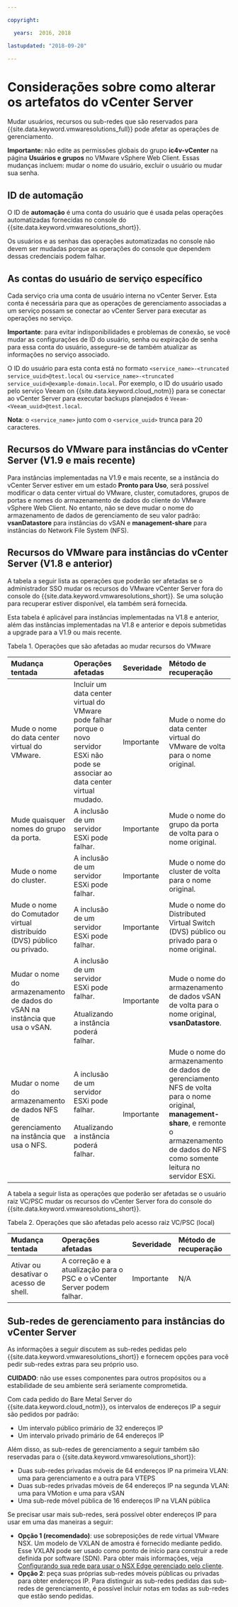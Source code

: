 ```yaml
---

copyright:

  years:  2016, 2018

lastupdated: "2018-09-20"

---
```


# Considerações sobre como alterar os artefatos do vCenter Server

Mudar usuários, recursos ou sub-redes que são reservados para {{site.data.keyword.vmwaresolutions_full}} pode afetar as operações de gerenciamento.

**Importante:** não edite as permissões globais do grupo **ic4v-vCenter** na página **Usuários e grupos** no VMware vSphere Web Client. Essas mudanças incluem: mudar o nome do usuário, excluir o usuário ou mudar sua senha.

## ID de automação

O ID de **automação** é uma conta do usuário que é usada pelas operações automatizadas fornecidas no console do {{site.data.keyword.vmwaresolutions_short}}.

Os usuários e as senhas das operações automatizadas no console não devem ser mudadas porque as operações do console que dependem dessas credenciais podem falhar.

## As contas do usuário de serviço específico

Cada serviço cria uma conta de usuário interna no vCenter Server. Esta conta é necessária para que as operações de gerenciamento associadas a um serviço possam se conectar ao vCenter Server para executar as operações no serviço.

**Importante**: para evitar indisponibilidades e problemas de conexão, se você mudar as configurações de ID do usuário, senha ou expiração de senha para essa conta do usuário, assegure-se de também atualizar as informações no serviço associado.

O ID do usuário para esta conta está no formato `<service_name>-<truncated service_uuid>@test.local` ou `<service_name>-<truncated service_uuid>@example-domain.local`. Por exemplo, o ID do usuário usado pelo serviço Veeam on {{site.data.keyword.cloud_notm}} para se conectar ao vCenter Server para executar backups planejados é `Veeam-<Veeam_uuid>@test.local`.

**Nota**: o `<service_name>` junto com o `<service_uuid>` trunca para 20 caracteres.

## Recursos do VMware para instâncias do vCenter Server (V1.9 e mais recente)

Para instâncias implementadas na V1.9 e mais recente, se a instância do vCenter Server estiver em um estado **Pronto para Uso**, será possível modificar o data center virtual do VMware, cluster, comutadores, grupos de portas e nomes do armazenamento de dados do cliente do VMware vSphere Web Client. No entanto, não se deve mudar o nome do armazenamento de dados de gerenciamento de seu valor padrão: **vsanDatastore** para instâncias do vSAN e **management-share** para instâncias do Network File System (NFS).

## Recursos do VMware para instâncias do vCenter Server (V1.8 e anterior)

A tabela a seguir lista as operações que poderão ser afetadas se o administrador SSO mudar os recursos do VMware vCenter Server fora do console do {{site.data.keyword.vmwaresolutions_short}}. Se uma solução para recuperar estiver disponível, ela também será fornecida.

Esta tabela é aplicável para instâncias implementadas na V1.8 e anterior, além das instâncias implementadas na V1.8 e anterior e depois submetidas a upgrade para a V1.9 ou mais recente.

Tabela 1. Operações que são afetadas ao mudar recursos do VMware

| Mudança tentada  | Operações afetadas  | Severidade  | Método de recuperação  |
|:------------- |:------------- |:--------------|:--------------|
| Mude o nome do data center virtual do VMware. | Incluir um data center virtual do VMware pode falhar porque o novo servidor ESXi não pode se associar ao data center virtual mudado. | Importante | Mude o nome do data center virtual do VMware de volta para o nome original. |
| Mude quaisquer nomes do grupo da porta.    | A inclusão de um servidor ESXi pode falhar. | Importante | Mude o nome do grupo da porta de volta para o nome original. |
| Mude o nome do cluster. | A inclusão de um servidor ESXi pode falhar. | Importante | Mude o nome do cluster de volta para o nome original.
| Mude o nome do Comutador virtual distribuído (DVS) público ou privado. | A inclusão de um servidor ESXi pode falhar. | Importante | Mude o nome do Distributed Virtual Switch (DVS) público ou privado para o nome original.
| Mudar o nome do armazenamento de dados do vSAN na instância que usa o vSAN. | A inclusão de um servidor ESXi pode falhar.<br><br>Atualizando a instância poderá falhar. | Importante | Mude o nome do armazenamento de dados vSAN de volta para o nome original, **vsanDatastore**.
| Mudar o nome do armazenamento de dados NFS de gerenciamento na instância que usa o NFS. | A inclusão de um servidor ESXi pode falhar.<br><br>Atualizando a instância poderá falhar. | Importante | Mude o nome do armazenamento de dados de gerenciamento NFS de volta para o nome original, **management-share**, e remonte o armazenamento de dados do NFS como somente leitura no servidor ESXi.

A tabela a seguir lista as operações que poderão ser afetadas se o usuário raiz VC/PSC mudar os recursos do vCenter Server fora do console do {{site.data.keyword.vmwaresolutions_short}}.

Tabela 2. Operações que são afetadas pelo acesso raiz VC/PSC (local)

| Mudança tentada  | Operações afetadas  | Severidade  | Método de recuperação  |
|:------------- |:------------- |:--------------|:--------------|
| Ativar ou desativar o acesso de shell.    | A correção e a atualização para o PSC e o vCenter Server podem falhar.    | Importante    | N/A    |

## Sub-redes de gerenciamento para instâncias do vCenter Server

As informações a seguir discutem as sub-redes pedidas pelo {{site.data.keyword.vmwaresolutions_short}} e fornecem opções para você pedir sub-redes extras para seu próprio uso.

**CUIDADO**: não use esses componentes para outros propósitos ou a estabilidade de seu ambiente será seriamente comprometida.

Com cada pedido do Bare Metal Server do {{site.data.keyword.cloud_notm}}, os intervalos de endereços IP a seguir são pedidos por padrão:
*  Um intervalo público primário de 32 endereços IP
*  Um intervalo privado primário de 64 endereços IP

Além disso, as sub-redes de gerenciamento a seguir também são reservadas para o {{site.data.keyword.vmwaresolutions_short}}:
*  Duas sub-redes privadas móveis de 64 endereços IP na primeira VLAN: uma para gerenciamento e a outra para VTEPS
*  Duas sub-redes privadas móveis de 64 endereços IP na segunda VLAN: uma para VMotion e uma para vSAN
*  Uma sub-rede móvel pública de 16 endereços IP na VLAN pública

Se precisar usar mais sub-redes, será possível obter endereços IP para usar em uma das maneiras a seguir:
*  **Opção 1 (recomendado)**: use sobreposições de rede virtual VMware NSX. Um modelo de VXLAN de amostra é fornecido mediante pedido. Esse VXLAN pode ser usado como ponto de início para construir a rede definida por software (SDN). Para obter mais informações, veja [Configurando sua rede para usar o NSX Edge gerenciado pelo cliente](vc_esg_config.html).
*  **Opção 2**: peça suas próprias sub-redes móveis públicas ou privadas para obter endereços IP. Para distinguir as sub-redes pedidas das sub-redes de gerenciamento, é possível incluir notas em todas as sub-redes que estão sendo pedidas.

